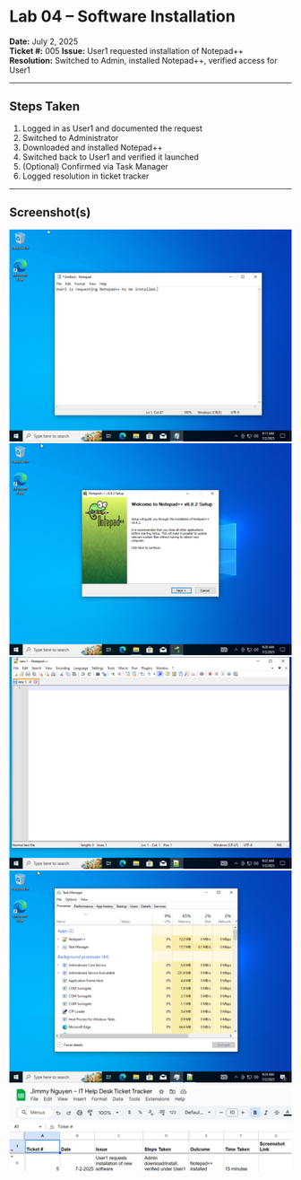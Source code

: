 # Lab 04 – Software Installation

**Date:** July 2, 2025  
**Ticket #:** 005 
**Issue:** User1 requested installation of Notepad++  
**Resolution:** Switched to Admin, installed Notepad++, verified access for User1

---

## Steps Taken

1. Logged in as User1 and documented the request  
2. Switched to Administrator  
3. Downloaded and installed Notepad++  
4. Switched back to User1 and verified it launched  
5. (Optional) Confirmed via Task Manager  
6. Logged resolution in ticket tracker

---

## Screenshot(s)

![Install Request](./screenshots/lab04-install-request.png)  
![Installer Running](./screenshots/lab04-notepadpp-installer.png)  
![Notepad++ Opened](./screenshots/lab04-notepadpp-opened.png)  
![Task Manager](./screenshots/lab04-task-manager.png)  
![Ticket Tracker](./screenshots/lab04-ticket-tracker.png)
